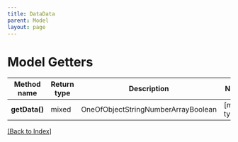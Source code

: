```yaml
---
title: DataData
parent: Model
layout: page
---
```


# Model Getters

Method name | Return type | Description | Notes
------------ | ------------- | ------------- | -------------
**getData()** | mixed | OneOfObjectStringNumberArrayBoolean | [mixed type]

[[Back to Index]](../index.md)

